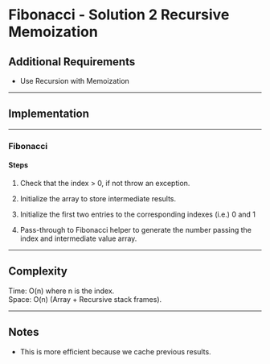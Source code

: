 # Fibonacci - Solution 2 Recursive Memoization

## Additional Requirements
- Use Recursion with Memoization

---

## Implementation

---

### Fibonacci

#### Steps
1. Check that the index > 0, if not throw an exception.

2. Initialize the array to store intermediate results.

3. Initialize the first two entries to the corresponding indexes (i.e.) 0 and 1

4. Pass-through to Fibonacci helper to generate the number passing the index
and intermediate value array.

---

## Complexity
Time: O(n) where n is the index.  
Space: O(n) (Array + Recursive stack frames).  

---

## Notes
- This is more efficient because we cache previous results.

